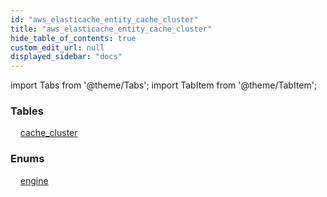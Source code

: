 ```yaml
---
id: "aws_elasticache_entity_cache_cluster"
title: "aws_elasticache_entity_cache_cluster"
hide_table_of_contents: true
custom_edit_url: null
displayed_sidebar: "docs"
---
```


import Tabs from '@theme/Tabs';
import TabItem from '@theme/TabItem';

<Tabs queryString="view">
  <TabItem value="components" label="Components" default>

### Tables

    [cache_cluster](../../aws/tables/aws_elasticache_entity_cache_cluster.CacheCluster)

### Enums
    [engine](../../aws/enums/aws_elasticache_entity_cache_cluster.Engine)

</TabItem>
  <TabItem value="code-examples" label="Code examples">

</TabItem>
</Tabs>
